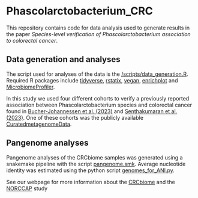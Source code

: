 # Phascolarctobacterium_CRC

This repository contains code for data analysis used to generate results in the paper *Species-level verification of Phascolarctobacterium association to colorectal cancer*.

## Data generation and analyses
The script used for analyses of the data is the [/scripts/data_generation.R](https://github.com/Rounge-lab/Phascolarctobacterium_CRC/blob/main/scripts/data_analyses.R). Required R packages include [tidyverse](https://www.tidyverse.org/packages/), [rstatix](https://cran.r-project.org/web/packages/rstatix/index.html), [vegan](https://cran.r-project.org/web/packages/vegan/index.html), [enrichplot](https://bioconductor.org/packages/release/bioc/html/enrichplot.html) and [MicrobiomeProfiler](https://bioconductor.org/packages/release/bioc/html/MicrobiomeProfiler.html).

In this study we used four different cohorts to verify a previously reported association between Phascolarctobacterium species and colorectal cancer found in [Bucher-Johannessen et al. (2023)](https://www.ncbi.nlm.nih.gov/pubmed/37182146) and [Senthakumaran et al. (2023)](https://www.ncbi.nlm.nih.gov/pubmed/36703031). One of these cohorts was the publicly available [CuratedmetagenomeData](https://waldronlab.io/curatedMetagenomicData/articles/curatedMetagenomicData.html). 

## Pangenome analyses
Pangenome analyses of the CRCbiome samples was generated using a snakemake pipeline with the script [pangenome.smk](https://github.com/Rounge-lab/Phascolarctobacterium_CRC/blob/main/pangenome.smk). Average nucleotide identity was estimated using the python script [genomes_for_ANI.py](https://github.com/Rounge-lab/Phascolarctobacterium_CRC/blob/main/scripts/genomes_for_ANI.py).

See our webpage for more information about the [CRCbiome](https://www.mn.uio.no/sbi/english/groups/rounge-group/crcbiome/) and the [NORCCAP](https://www.kreftregisteret.no/Forskning/Prosjekter/NORCCAP/) study 
